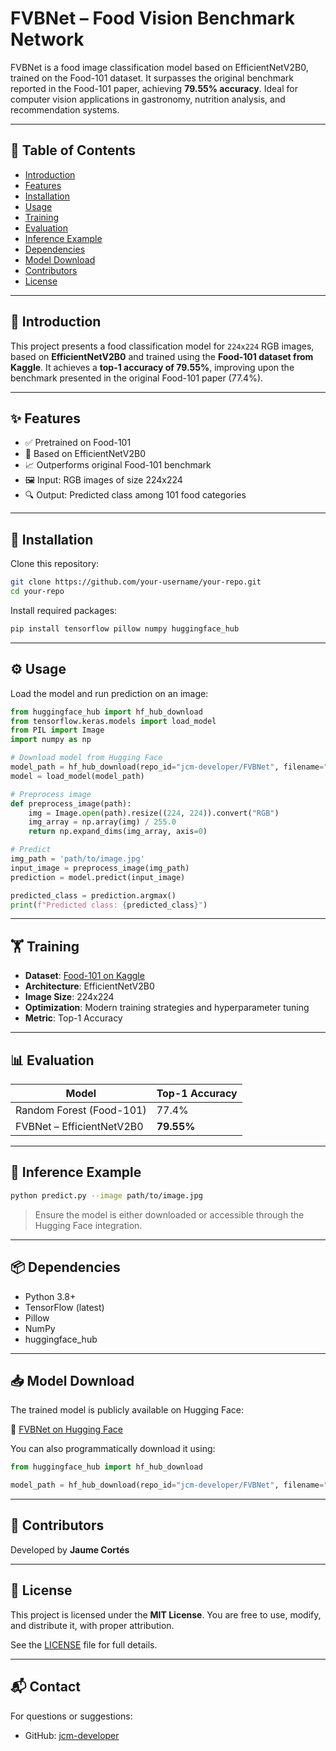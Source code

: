 # FVBNet – Food Vision Benchmark Network

FVBNet is a food image classification model based on EfficientNetV2B0, trained on the Food-101 dataset. It surpasses the original benchmark reported in the Food-101 paper, achieving **79.55% accuracy**. Ideal for computer vision applications in gastronomy, nutrition analysis, and recommendation systems.

---

## 📑 Table of Contents

- [Introduction](#introduction)
- [Features](#features)
- [Installation](#installation)
- [Usage](#usage)
- [Training](#training)
- [Evaluation](#evaluation)
- [Inference Example](#inference-example)
- [Dependencies](#dependencies)
- [Model Download](#model-download)
- [Contributors](#contributors)
- [License](#license)

---

## 🧠 Introduction

This project presents a food classification model for `224x224` RGB images, based on **EfficientNetV2B0** and trained using the **Food-101 dataset from Kaggle**. It achieves a **top-1 accuracy of 79.55%**, improving upon the benchmark presented in the original Food-101 paper (77.4%).

---

## ✨ Features

- ✅ Pretrained on Food-101
- 🧠 Based on EfficientNetV2B0
- 📈 Outperforms original Food-101 benchmark
- 🖼️ Input: RGB images of size 224x224
- 🔍 Output: Predicted class among 101 food categories

---

## 💾 Installation

Clone this repository:

```bash
git clone https://github.com/your-username/your-repo.git
cd your-repo
```

Install required packages:

```bash
pip install tensorflow pillow numpy huggingface_hub
```

---

## ⚙️ Usage

Load the model and run prediction on an image:

```python
from huggingface_hub import hf_hub_download
from tensorflow.keras.models import load_model
from PIL import Image
import numpy as np

# Download model from Hugging Face
model_path = hf_hub_download(repo_id="jcm-developer/FVBNet", filename="deep_food_enhanced_model.keras")
model = load_model(model_path)

# Preprocess image
def preprocess_image(path):
    img = Image.open(path).resize((224, 224)).convert("RGB")
    img_array = np.array(img) / 255.0
    return np.expand_dims(img_array, axis=0)

# Predict
img_path = 'path/to/image.jpg'
input_image = preprocess_image(img_path)
prediction = model.predict(input_image)

predicted_class = prediction.argmax()
print(f"Predicted class: {predicted_class}")
```

---

## 🏋️ Training

- **Dataset**: [Food-101 on Kaggle](https://www.kaggle.com/dansbecker/food-101)
- **Architecture**: EfficientNetV2B0
- **Image Size**: 224x224
- **Optimization**: Modern training strategies and hyperparameter tuning
- **Metric**: Top-1 Accuracy

---

## 📊 Evaluation

| Model                       | Top-1 Accuracy |
|----------------------------|----------------|
| Random Forest (Food-101)   | 77.4%           |
| FVBNet – EfficientNetV2B0  | **79.55%**      |

---

## 🧪 Inference Example

```bash
python predict.py --image path/to/image.jpg
```

> Ensure the model is either downloaded or accessible through the Hugging Face integration.

---

## 📦 Dependencies

- Python 3.8+
- TensorFlow (latest)
- Pillow
- NumPy
- huggingface_hub

---

## 📥 Model Download

The trained model is publicly available on Hugging Face:

🔗 [FVBNet on Hugging Face](https://huggingface.co/jcm-developer/FVBNet)

You can also programmatically download it using:

```python
from huggingface_hub import hf_hub_download

model_path = hf_hub_download(repo_id="jcm-developer/FVBNet", filename="deep_food_enhanced_model.keras")
```

---

## 👤 Contributors

Developed by **Jaume Cortés**

---

## 📄 License

This project is licensed under the **MIT License**. You are free to use, modify, and distribute it, with proper attribution.

See the [LICENSE](LICENSE) file for full details.

---

## 📬 Contact

For questions or suggestions:
- GitHub: [jcm-developer](https://github.com/jcm-developer)
